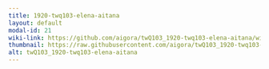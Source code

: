 ```yaml
---
title: 1920-twq103-elena-aitana
layout: default
modal-id: 21
wiki-link: https://github.com/aigora/twQ103_1920-twq103-elena-aitana/wiki
thumbnail: https://raw.githubusercontent.com/aigora/twQ103_1920-twq103-elena-aitana/master/logo.png
alt: twQ103_1920-twq103-elena-aitana
---
```

